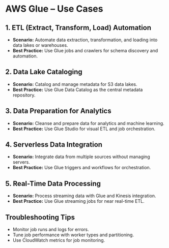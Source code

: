 # AWS Glue – Use Cases

## 1. ETL (Extract, Transform, Load) Automation
- **Scenario:** Automate data extraction, transformation, and loading into data lakes or warehouses.
- **Best Practice:** Use Glue jobs and crawlers for schema discovery and automation.

## 2. Data Lake Cataloging
- **Scenario:** Catalog and manage metadata for S3 data lakes.
- **Best Practice:** Use Glue Data Catalog as the central metadata repository.

## 3. Data Preparation for Analytics
- **Scenario:** Cleanse and prepare data for analytics and machine learning.
- **Best Practice:** Use Glue Studio for visual ETL and job orchestration.

## 4. Serverless Data Integration
- **Scenario:** Integrate data from multiple sources without managing servers.
- **Best Practice:** Use Glue triggers and workflows for orchestration.

## 5. Real-Time Data Processing
- **Scenario:** Process streaming data with Glue and Kinesis integration.
- **Best Practice:** Use Glue streaming jobs for near real-time ETL.

## Troubleshooting Tips
- Monitor job runs and logs for errors.
- Tune job performance with worker types and partitioning.
- Use CloudWatch metrics for job monitoring.
